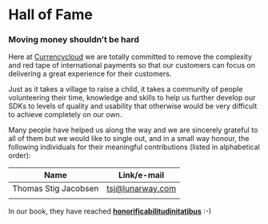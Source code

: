 # Hall of Fame
### **Moving money shouldn’t be hard**
Here at [Currencycloud][ccy] we are totally committed to remove the complexity and red tape of international payments so that our customers can focus on delivering a great experience for their customers.

Just as it takes a village to raise a child, it takes a community of people volunteering their time, knowledge and skills to help us further develop our SDKs to levels of quality and usability that otherwise would be very difficult to achieve completely on our own.

Many people have helped us along the way and we are sincerely grateful to all of them but we would like to single out, and in a small way honour, the following individuals for their meaningful contributions (listed in alphabetical order):

|Name|Link/e-mail|
|--|--|
|Thomas Stig Jacobsen|tsj@lunarway.com|
|||

 In our book, they have reached [**honorificabilitudinitatibus**][sesqui] :-)

[ccy]: https://www.currencycloud.com/
[sesqui]: https://en.wikipedia.org/wiki/Honorificabilitudinitatibus